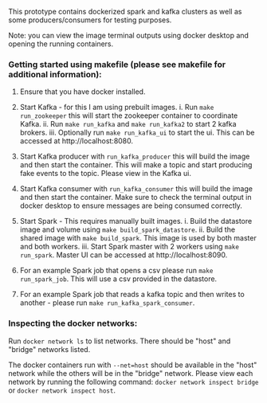 This prototype contains dockerized spark and kafka clusters as well as some producers/consumers for testing purposes.

Note: you can view the image terminal outputs using docker desktop and opening the running containers.

### Getting started using makefile (please see makefile for additional information):

1. Ensure that you have docker installed.
2. Start Kafka - for this I am using prebuilt images.
    i. Run `make run_zookeeper` this will start the zookeeper container to coordinate Kafka.
    ii. Run `make run_kafka` and `make run_kafka2` to start 2 kafka brokers. 
    iii. Optionally run `make run_kafka_ui` to start the ui. This can be accessed at http://localhost:8080.
3. Start Kafka producer with `run_kafka_producer` this will build the image and then start the container. This will make a topic and start producing fake events to the topic. Please view in the Kafka ui.
4. Start Kafka consumer with `run_kafka_consumer` this will build the image and then start the container. Make sure to check the terminal output in docker desktop to ensure messages are being consumed correctly.

5. Start Spark - This requires manually built images.
    i. Build the datastore image and volume using `make build_spark_datastore`.
    ii. Build the shared image with `make build_spark`. This image is used by both master and both workers.
    iii. Start Spark master with 2 workers using `make run_spark`. Master UI can be accessed at http://localhost:8090.
6. For an example Spark job that opens a csv please run `make run_spark_job`. This will use a csv provided in the datastore.
7. For an example Spark job that reads a kafka topic and then writes to another - please run `make run_kafka_spark_consumer`.

### Inspecting the docker networks:

Run `docker network ls` to list networks.
There should be "host" and "bridge" networks listed.

The docker containers run with `--net=host` should be available in the "host" network while the others will be in the "bridge" network. Please view each network by running the following command: `docker network inspect bridge` or `docker network inspect host`.